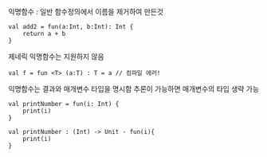 익명함수 : 일반 함수정의에서 이름을 제거하여 만든것
```
val add2 = fun(a:Int, b:Int): Int {
	return a + b
}
```
제네릭 익명함수는 지원하지 않음
```
val f = fun <T> (a:T) : T = a // 컴파일 에러!
```

익명함수는 결과와 매개변수 타입을 명시함
추론이 가능하면 매개변수의 타입 생략 가능
```
val printNumber = fun(i: Int) {
	print(i)
}

val printNumber : (Int) -> Unit - fun(i){
	print(i)
}
```